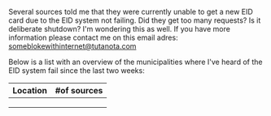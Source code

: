 
Several sources told me that they were currently unable to get a new EID card due to the EID system not failing. Did they get too many requests? Is it deliberate shutdown? I'm wondering this as well. If you have more information please contact me on this email adres: someblokewithinternet@tutanota.com

Below is a list with an overview of the municipalities where I've heard of the EID system fail since the last two weeks:

| Location | #of sources |
|----------|-------------|
|  |            |
|     |         |
|    |          |
